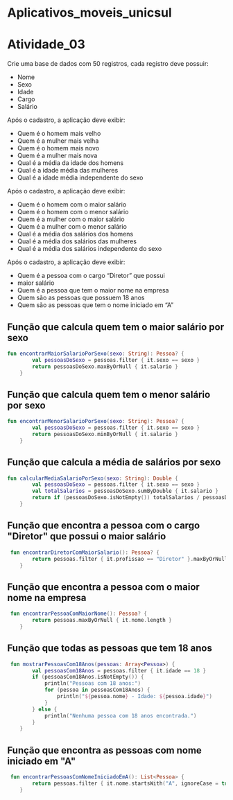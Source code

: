 # Aplicativos_moveis_unicsul

<h1>Atividade_03</h1>
<p>
Crie uma base de dados com 50 registros, cada registro deve possuir:
        
* Nome
* Sexo
* Idade
* Cargo
* Salário

Após o cadastro, a aplicação deve exibir:
* Quem é o homem mais velho
* Quem é a mulher mais velha
* Quem é o homem mais novo
* Quem é a mulher mais nova
* Qual é a média da idade dos homens
* Qual é a idade média das mulheres
* Qual é a idade média independente do sexo

Após o cadastro, a aplicação deve exibir:
* Quem é o homem com o maior salário
* Quem é o homem com o menor salário
* Quem é a mulher com o maior salário
* Quem é a mulher com o menor salário
* Qual é a média dos salários dos homens
* Qual é a média dos salários das mulheres
* Qual é a média dos salários independente do sexo

Após o cadastro, a aplicação deve exibir:
* Quem é a pessoa com o cargo “Diretor” que possui
* maior salário
* Quem é a pessoa que tem o maior nome na empresa
* Quem são as pessoas que possuem 18 anos
* Quem são as pessoas que tem o nome iniciado em “A”

## Função que calcula quem tem o maior salário por sexo

```kotlin
fun encontrarMaiorSalarioPorSexo(sexo: String): Pessoa? {
        val pessoasDoSexo = pessoas.filter { it.sexo == sexo }
        return pessoasDoSexo.maxByOrNull { it.salario }
    }
```

## Função que calcula quem tem o menor salário por sexo

```kotlin
fun encontrarMenorSalarioPorSexo(sexo: String): Pessoa? {
        val pessoasDoSexo = pessoas.filter { it.sexo == sexo }
        return pessoasDoSexo.minByOrNull { it.salario }
    }
```

## Função que calcula a média de salários por sexo

```kotlin
fun calcularMediaSalarioPorSexo(sexo: String): Double {
        val pessoasDoSexo = pessoas.filter { it.sexo == sexo }
        val totalSalarios = pessoasDoSexo.sumByDouble { it.salario }
        return if (pessoasDoSexo.isNotEmpty()) totalSalarios / pessoasDoSexo.size else 0.0
    }
```

## Função que encontra a pessoa com o cargo "Diretor" que possui o maior salário

```kotlin
 fun encontrarDiretorComMaiorSalario(): Pessoa? {
        return pessoas.filter { it.profissao == "Diretor" }.maxByOrNull { it.salario }
    }
```

## Função que encontra a pessoa com o maior nome na empresa
```kotlin
 fun encontrarPessoaComMaiorNome(): Pessoa? {
        return pessoas.maxByOrNull { it.nome.length }
    }
```

## Função que todas as pessoas que tem 18 anos
```kotlin
 fun mostrarPessoasCom18Anos(pessoas: Array<Pessoa>) {
        val pessoasCom18Anos = pessoas.filter { it.idade == 18 }
        if (pessoasCom18Anos.isNotEmpty()) {
            println("Pessoas com 18 anos:")
            for (pessoa in pessoasCom18Anos) {
                println("${pessoa.nome} - Idade: ${pessoa.idade}")
            }
        } else {
            println("Nenhuma pessoa com 18 anos encontrada.")
        }
    }
```

## Função que encontra as pessoas com nome iniciado em "A"
```kotlin
 fun encontrarPessoasComNomeIniciadoEmA(): List<Pessoa> {
        return pessoas.filter { it.nome.startsWith("A", ignoreCase = true) }
    }
```


</p>
